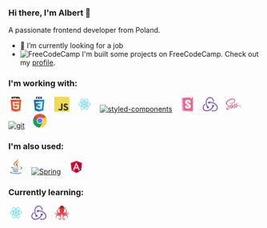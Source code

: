 ### Hi there, I'm Albert 👋
A passionate frontend developer from Poland.

- 🔭 I’m currently looking for a job
- <img width="20" alt="FreeCodeCamp" title="FreeCodeCamp" src="https://cdn.jsdelivr.net/npm/simple-icons@v4/icons/freecodecamp.svg" /> I'm built some projects on FreeCodeCamp. Check out my <a href="https://www.freecodecamp.org/albertrzcinski"> profile</a>.


###  I'm working with:

[<img src="https://raw.githubusercontent.com/github/explore/80688e429a7d4ef2fca1e82350fe8e3517d3494d/topics/html/html.png" alt="HTML" width="30" title="HTML">](https://developer.mozilla.org/docs/HTML/HTML5)
&nbsp;&nbsp;
[<img src="https://raw.githubusercontent.com/github/explore/80688e429a7d4ef2fca1e82350fe8e3517d3494d/topics/css/css.png" alt="CSS" width="30" title="CSS">](https://developer.mozilla.org/docs/Web/CSS)
&nbsp;&nbsp;
[<img src="https://raw.githubusercontent.com/github/explore/80688e429a7d4ef2fca1e82350fe8e3517d3494d/topics/javascript/javascript.png" alt="JavaScript" width="30" title="JavaScript">](https://developer.mozilla.org/docs/Web/JavaScript)
&nbsp;&nbsp;
[<img src="https://raw.githubusercontent.com/github/explore/80688e429a7d4ef2fca1e82350fe8e3517d3494d/topics/react/react.png" alt="React" width="30" title="React">](https://reactjs.org) 
&nbsp;&nbsp;
[<img src="https://avatars.githubusercontent.com/u/20658825?s=200&v=4" alt="styled-components" width="30" title="styled-components">](https://styled-components.com) 
&nbsp;&nbsp;
[<img src="https://raw.githubusercontent.com/github/explore/80688e429a7d4ef2fca1e82350fe8e3517d3494d/topics/storybook/storybook.png" alt="Storybook" width="30" title="Storybook">](https://storybook.js.org)
&nbsp;&nbsp;
[<img src="https://raw.githubusercontent.com/devicons/devicon/master/icons/redux/redux-original.svg" alt="Redux" width="30" title="Redux">](https://redux.js.org)
&nbsp;&nbsp;
[<img src="https://raw.githubusercontent.com/github/explore/80688e429a7d4ef2fca1e82350fe8e3517d3494d/topics/sass/sass.png" alt="Sass" width="30" title="Sass">](https://sass-lang.com) 
&nbsp;&nbsp;
[<img src="https://user-images.githubusercontent.com/1680157/87443755-49c6ff80-c5cc-11ea-954a-579f7c72873a.png" alt="git" width="30" title="git">](https://git-scm.com) 
&nbsp;&nbsp;
[<img src="https://raw.githubusercontent.com/github/explore/80688e429a7d4ef2fca1e82350fe8e3517d3494d/topics/chrome/chrome.png" alt="Google Chrome" width="30" title="Google Chrome">](https://www.google.com/chrome) 


### I'm also used:
[<img src="https://raw.githubusercontent.com/github/explore/80688e429a7d4ef2fca1e82350fe8e3517d3494d/topics/java/java.png" alt="Java" width="30" title="Java">](https://www.java.com)
&nbsp;&nbsp;
[<img src="https://avatars.githubusercontent.com/u/317776?s=200&v=4" alt="Spring" width="30" title="Spring">](https://spring.io)
&nbsp;&nbsp;
[<img src="https://raw.githubusercontent.com/github/explore/80688e429a7d4ef2fca1e82350fe8e3517d3494d/topics/angular/angular.png" alt="Angular" width="30" title="Angular">](https://angular.io)


### Currently learning:

[<img src="https://raw.githubusercontent.com/github/explore/80688e429a7d4ef2fca1e82350fe8e3517d3494d/topics/react/react.png" alt="React" width="30" title="React">](https://reactjs.org) 
&nbsp;&nbsp;
[<img src="https://raw.githubusercontent.com/devicons/devicon/master/icons/redux/redux-original.svg" alt="Redux" width="30" title="Redux">](https://redux.js.org)
&nbsp;&nbsp;
[<img src="https://raw.githubusercontent.com/testing-library/dom-testing-library/master/other/octopus.png" alt="Testing Library" width="30" title="Testing Library">](https://testing-library.com/)


<!--
**albertrzcinski/albertrzcinski** is a ✨ _special_ ✨ repository because its `README.md` (this file) appears on your GitHub profile.

Here are some ideas to get you started:

- 🔭 I’m currently working on ...
- 🌱 I’m currently learning ...
- 👯 I’m looking to collaborate on ...
- 🤔 I’m looking for help with ...
- 💬 Ask me about ...
- 📫 How to reach me: ...
- 😄 Pronouns: ...
- ⚡ Fun fact: ...
-->
